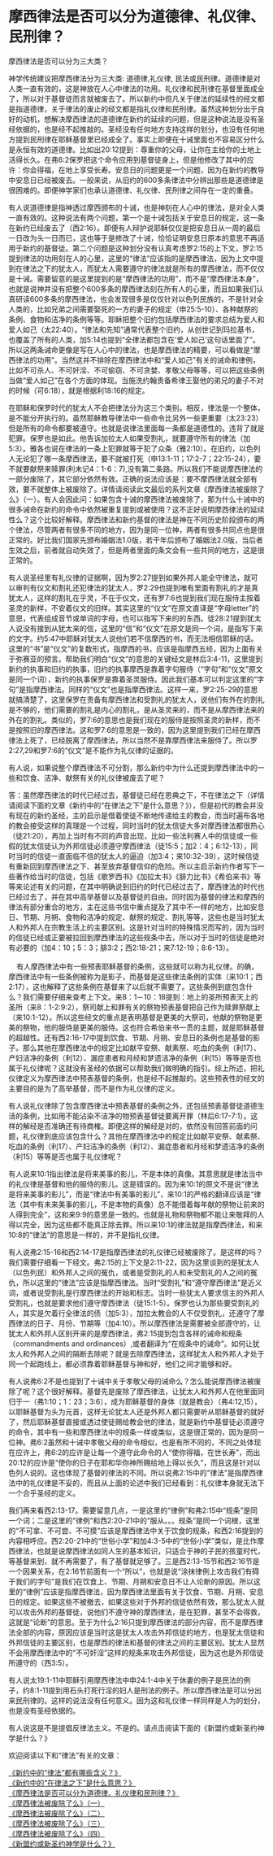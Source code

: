 # 摩西律法是否可以分为道德律、礼仪律、民刑律？



<p>摩西律法是否可以分为三大类？</p>

<p>神学传统建议把摩西律法分为三大类: 道德律,礼仪律, 民法或民刑律。道德律是对人类一直有效的，这是神放在人心中律法的功用。礼仪律和民刑律在基督里面成全了，所以对于基督徒而言就被废去了。所以新约中但凡关于律法的延续性的经文都是指道德律，关于律法的废止的经文都是指礼仪律和民刑律。虽然这种划分出于良好的动机，想解决摩西律法的道德律在新约的延续的问题，但是这种说法是没有圣经依据的，也是经不起推敲的。圣经没有任何地方支持这样的划分，也没有任何地方提到民刑律在耶稣基督里已经成全了。事实上即便在十诫里面也不容易区分什么是永恒有效的道德律。比如出20:12提到：尊重你的父母，让你在主给你的土地上活得长久。在弗6:2保罗把这个命令应用到基督徒身上，但是他修改了其中的应许：你会得福，在地上享受长寿。安息日的问题更是一个问题，因为在新约的教导中安息日已经被废去。一般来说，从旧约的600多条律法中分辨出那些是道德律是很困难的。即便神学家们也承认道德律、礼仪律、民刑律之间存在一定的重叠。</p>

<p>有人说道德律是指神透过摩西颁布的十诫，也是神刻在人心中的律法，是对全人类一直有效的。这种说法有两个问题，第一个是十诫包括关于安息日的规定，这一条在新约已经废去了（西2:16）。即便有人辩护说耶稣仅仅是把安息日从一周的最后一日改为头一日而已，这也等于是修改了十诫，恰恰证明安息日原本的意思不再适用于新约的基督徒。第二个问题是这种划分没有认真考虑罗2:15的上下文，罗2:15提到律法的功用刻在人的心里，这里的“律法”应该指的是摩西律法，因为上文中提到在律法之下的犹太人，而犹太人需要遵守的律法就是所有的摩西律法，而不仅仅是十诫。需要留意的是这里提到的是“摩西律法的功用”，而不是“摩西律法本身”，也就是说神并没有把整个600多条的摩西律法刻在所有人的心里，而且如果我们认真研读600多条的摩西律法，也会发现很多是仅仅针对以色列民族的，不是针对全人类的，比如兄弟之间需要娶死的一方的妻子的规定（申25:5-10）、各种献祭的条例、食物和洁净的条例等等。耶稣把整个旧约包括摩西律法的要求总结为爱人和爱人如己（太22:40）。“律法和先知”通常代表整个旧约，从创世记到玛拉基书，也覆盖了所有的人类，加5:14也提到“全律法都包含在‘爱人如己’这句话里面了”。所以这两条诫命更像是写在人心中的律法，也是摩西律法的精要，可以看做是“摩西律法的功用”。当然这并不排除在摩西律法中和“爱人如己”有关的诫命和律例，比如不可杀人、不可奸淫、不可偷窃、不可贪婪、孝敬父母等等，可以把这些条例当做“爱人如己”在各个方面的体现。当施洗约翰责备希律王娶他的弟兄的妻子不对的时候（可6:18），就是根据利18:16的规定。</p>

<p>在耶稣和保罗时代的犹太人不会把律法分为这三个类别。相反，律法是一个整体，是不能分开执行的。虽然耶稣教导律法中一些命令比另外一些更重要（太23:23）但是所有的命令都要被遵守。也就是说律法里面每一条都是道德性的。违背了就是犯罪。保罗也是如此。他告诉加拉太人如果受割礼，就要遵守所有的律法（加5:3）。雅各也说在律法的一条上犯罪就等于犯了众条（雅2:10）。在旧约，以色列人无论犯了哪一条摩西律法，要不就被打死（申13:1-11；17:2-7；22:15-24），要不就要献祭来赎罪(利未记4：1-6：7),没有第二条路。所以我们不能说摩西律法的一部分废除了，其它部分依然有效。正确的说法应该是：要不摩西律法就全部有效，要不就整体上被废除了。详情请阅读此文最后的系列文章《摩西律法被废除了么》（一）。有人会因此问：如果包含十诫的摩西律法被废除了，那为什么十诫中的很多诫命在新约的命令中依然被重复提到或被使用？这不正好说明摩西律法的延续性么？这个比较好解释。摩西律法和新约基督的律法是神在不同历史阶段颁布的两个律法，尽管两者有很多不同的地方，因为是同一位神，两者有很多共同点也是很正常的。好比我们国家先颁布婚姻法1.0版，若干年后颁布了婚姻法2.0版，当后者生效之后，前者就自动失效了，但是两者里面的条文会有一些共同的地方，这是很正常的。</p>

<p>有人说圣经里有礼仪律的证据啊，因为罗2:27提到如果外邦人能全守律法，就可以审判有仪文和割礼还犯律法的犹太人，罗2:29也提到唯有里面有割礼的才是真犹太人，这样的割礼在乎灵，不在于仪文，还有罗7:6也提到我们现在服侍主按着圣灵的新样，不安着仪文的旧样。其实这里的“仪文”在原文直译是“字母letter”的意思，代表组成音节或单词的字母，也可以指写下来的的东西。徒28:21提到犹太人说没有接到从犹太来的信，这里的“信”和“仪文”在原文是同一个词，是指写下来的文字。约5:47中耶稣对犹太人说他们若不信摩西的书，而无法相信耶稣的话。这里的“书”是“仪文”的复数形式，指摩西的书，应该是指摩西五经，因为上面有关于弥赛亚的预言。帮助我们明白“仪文”的意思的关键经文是林后3:4-11，这里提到新约的执事和旧约的执事，旧约的执事摩西是靠着字句服侍（“字句”和“仪文”原文是同一个词），新约的执事保罗是靠着圣灵服侍。因此我们基本可以判定这里的“字句”是指摩西律法。同样的“仪文”也是指摩西律法。这样一来，罗2:25-29的意思就搞清楚了，这里保罗在责备有摩西律法和受割礼的犹太人，说他们有外在的割礼是不够的，他们需要的割礼是内心的割礼，是从圣灵来的，而不是从摩西律法来的外在的割礼。类似的，罗7:6的意思也是我们现在的服侍是按照圣灵的新样，而不是按照旧的摩西律法。这和罗7:6的意思是一致的，因为这里提到我们已经在摩西律法上死了，已经脱离了摩西律法，所以当然不是靠摩西律法来服侍了。所以罗2:27,29和罗7:6的“仪文”是不能作为礼仪律的证据的。</p>

<p>有人说，如果说整个摩西律法不可分割，那么新约中为什么还提到摩西律法中的一些和饮食、洁净、献祭有关的礼仪律被废去了呢？</p>

<p>答：虽然摩西律法的时代已经过去，基督徒已经在恩典之下，不在律法之下（详情请阅读下面的文章《新约中的“在律法之下”是什么意思？》），但是初代的教会并没有现在的新约圣经，主的启示是借着使徒不断地传递给主的教会，而当时遍布各地的教会接受这样的真理是一个过程，同时当时的犹太信徒大多对摩西律法都很热心（徒21:20），再加上当时有不同的声音出现，比如一些法利赛人中的信徒或一些假的犹太信徒认为外邦信徒必须遵守摩西律法（徒15:5；加2：4；6:12-13），同时当时的信徒一直面临不信的犹太人的逼迫（加3:4；来10:32-39），这时候信徒有重新回到摩西律法之下、甚至放弃基督信仰的危险。所以主启示新约作者写下一些著作给当时的信徒，包括《歌罗西书》《加拉太书》《腓力比书》《希伯来书》等等来论述有关的问题，在其中明确说到旧约的时代已经过去了，摩西律法的时代也已经过去了，并在其中高举基督以及基督徒的自由。同时因为基督的律法和摩西的律法有部分重合的地方，主在这些书信中重点提及了其中不一样的地方，比如安息日、节期、月朔、食物和洁净的规定、献祭的规定、割礼等等，这些也是当时犹太人和外邦人在宗教生活上的主要区别。这是针对当时的特殊情况而写的，因为当时的信徒已经或正要被拉回到摩西律法的这些规条中去，所以对于当时的信徒是绝对有必要的（加4：10；5：3；腓3:2；西2:18-21；来7:12-19；8:6-13）。<br />
&nbsp;<br />
&nbsp; &nbsp; 有人摩西律法中有一些预表耶稣基督的条例，这些就可以称为礼仪律。的确，摩西律法中有一些条例被称为是影子，而基督是这些律法条例的实体（来10:1；西2:17），这也解释了这些条例在基督来了以后就不需要了。这些条例到底包含什么？我们需要仔细来查考上下文。来8：1－10：18提到：地上的圣所预表天上的圣所（来8：1-2:9:2），祭司献上和罪有关的祭物预表基督把自己作为赎罪祭献上（来10:1-12）。所以这些经文的重点是表明基督是更美的大祭司，他献的祭物是更美的祭物，他的服侍是更美的服侍。这也符合希伯来书一贯的主题，就是耶稣基督的超越性。还有西2:16-17中提到饮食、节期、月朔、安息日的条例也是基督的影子。那么其他在摩西律法中的规定比如献平安祭、献素祭、吃血的条例（利17）、产妇洁净的条例（利12）、漏症患者和月经和梦遗洁净的条例（利15）等等是否也属于礼仪律呢？这就没有圣经的依据可以帮助我们做明确的指引。综上所述，把礼仪律定义为摩西律法中预表基督的条例，也是经不起推敲的。这些预表性的经文的主要目的是为了高举基督，而不是作为礼仪律的定义。</p>

<p>有人说礼仪律除了包含摩西律法中预表基督的条例之外，还包括预表基督徒道德生活的条例，比如用不能沾染不洁净的物预表基督徒要离开罪（林后6:17-7:1）。这样的解经是否准确还有待商榷。即便这样的解经是对的，依然没有回答前面的问题，礼仪律到底应该包含什么？其他在摩西律法中的规定比如献平安祭、献素祭、吃血的条例（利17）、产妇洁净的条例（利12）、漏症患者和月经和梦遗洁净的条例（利15）等等是否也属于礼仪律呢？</p>

<p>有人说来10:1指出律法是将来美事的影儿，不是本体的真像。其意思就是律法当中的礼仪律是基督和他的服侍的影儿。这是错误的。因为来10:1的原文不是说“律法是将来美事的影儿”，而是“律法中有美事的影儿”，来10:1的严格的翻译应该是“律法（其中有未来美事的影儿，不是本物的真像）总不能借着每年献的祭物让前来的人得到完全”，这和来9:9的意思是一致的。也就是礼物和祭物都不能让来敬拜的人得以完全，因为这些都不能真正除去罪。所以来10:1的律法就是指摩西律法，和来10:8的“律法”的意思是一样的，并不是指礼仪律。</p>

<p>有人说弗2:15-16和西2:14-17是指摩西律法的礼仪律已经被废除了。是这样的吗？我们需要仔细看一下经文。弗2:15的上下文是2:11-22，因为这里谈到的是犹太人（以色列民）和外邦人之间的冤仇，或者是受割礼的人和未受割礼的人之间的冤仇，所以这里的“律法”应该是指摩西律法。当时“受割礼”和“遵守摩西律法”是近义词，或者说受割礼是行摩西律法的开始和标志。当时一些犹太人要求信主的外邦人受割礼，也就是要求他们遵守摩西律法（徒15:1-5）。保罗也认为那些要受割礼的人，其实是欠着行全律法的债（加5:3），加拉太教会的人不仅受割礼，还遵守了摩西律法的日子、月份、节期等（加4:10）。所以摩西律法是需要被全部遵守的，让犹太人和外邦人区别开来的是摩西律法，弗2:15提到包含各样的诫命和规条（commandments and ordinances）,或者翻译为“在规条中的诫命”。如何让犹太人和外邦人之间的隔断去除呢？就是去除摩西律法，这样犹太人和外邦人才处于同一个起跑线上，都必须靠着耶稣基督与神和好，他们之间才能够和好。</p>

<p>有人说弗6:2不是也提到了十诫中关于孝敬父母的诫命么？怎么能说摩西律法被废除了呢？这个很好解释。基督先是废除了摩西律法，让犹太人和外邦人在他里面同归于一（弗1:10；1：23；3:6），成为耶稣基督的身体（就是教会）（弗4:12,15），以耶稣基督为头为元首，这样无论犹太人还是外邦人都只需要听从耶稣基督的就好了，然后耶稣基督直接或透过使徒赐给教会他的律法，就是新约中基督徒必须遵守的命令，其中有一些和摩西律法中的规条一样或类似，这是很正常的，因为是同一位神。弗6:2虽然和十诫中孝敬父母的命令相似，也是有所不同的，不同之处体现在应许上，弗6:2的应许是让每一个遵守此命令的人“使你得福，在世长寿”，而出20:12的应许是“使你的日子在耶和华你神所赐给地上得以长久”，而且这是针对以色列人说的。这也体现了基督的律法的不同。所以说弗2:15中的“律法”是指摩西律法中的礼仪律是不妥的，而且从上面的论述中我们已经看到：礼仪律本身就无法下一个合乎圣经的定义。</p>

<p>我们再来看西2:13-17。需要留意几点，一是这里的“律例”和弗2:15中“规条”是同一个词；二是这里的“律例”和西2:20-21中的“服从。。。规条”是同一个词根，这里的“不可拿、不可尝、不可摸”应该是摩西律法中关于饮食的规条，和西2:16提到的内容相呼应。西2:20-21中的“世俗小学”和加4:3-5中的“世俗小学”类似，是比作摩西律法，也就是说摩西律法如同人生的基本知识，只适合于神的子民的孩童时代，等基督来到，就不再需要了，有了基督就足够了。三是西2:13-15节和西2:16节是一个因果关系，在2:16节前面有一个“所以”，也就是说“涂抹律例上攻击我们有碍于我们的字句”是我们在饮食上、节期、月朔和安息日不让人论断的原因。所以这里的“律例”应该是指摩西律法，因为摩西律法里面有关于饮食、节期、月朔、安息日的规定。如果这些不被撤去，如果这些对于外邦的信徒依然有效，那么犹太人就可以攻击外邦的基督徒，说他们不遵守神的摩西律法，是在犯罪，甚至不会得救，这就是“论断”的意思。至于为什么2:16只提到摩西律法的部分内容，而不是摩西律法全部的内容，原因应该是当时这是犹太人攻击外邦信徒的地方，也是犹太信徒和外邦信徒的主要区别，也是摩西的律法和基督的律法之间的主要区别。犹太人显然不会用摩西律法中的“不可奸淫”这样的规条来攻击外邦信徒，因为这也是外邦信徒所遵守的（西3:5）。</p>

<p>有人说太19:1-11中耶稣引用摩西律法中申24:1-4中关于休妻的例子是民法的例子，约8:1-11提到用石头打死行淫的妇人是刑法的例子。所以摩西律法是可以分出来民刑律的。这样的说法没有任何意义。因为这和礼仪律一样同样是人为的划分，也是没有圣经依据的。</p>

<p>有人说这是不是提倡反律法主义。不是的。请点击阅读下面的《新盟约或新圣约神学是什么？》</p>

<p>欢迎阅读以下和“律法”有关的文章：</p>

<p><a href="/node/12683">《新约中的“律法”都有哪些含义？》</a><br />
<a href="/node/12684">《新约中的“在律法之下”是什么意思？》</a><br />
<a href="/node/12685">《摩西律法是否可以分为道德律、礼仪律和民刑律？》</a><br />
<a href="/node/12686">《摩西律法被废除了么》（一）</a><br />
<a href="/node/12687">《摩西律法被废除了么》（二）</a><br />
<a href="/node/12688">《摩西律法被废除了么》（三）</a><br />
<a href="/node/12689">《摩西律法被废除了么》（四）</a><br />
<a href="/node/12691">《新盟约或新圣约神学是什么？》</a></p>